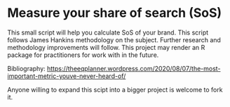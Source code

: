 # Measure your share of search (SoS)

This small script will help you calculate SoS of your brand. This script follows James Hankins methodology on the subject.
Further research and methodology improvements will follow. This project may render an R package for practitioners for work with in the future.

Bibliography: https://theeqplanner.wordpress.com/2020/08/07/the-most-important-metric-youve-never-heard-of/

Anyone willing to expand this scipt into a bigger project is welcome to fork it.

